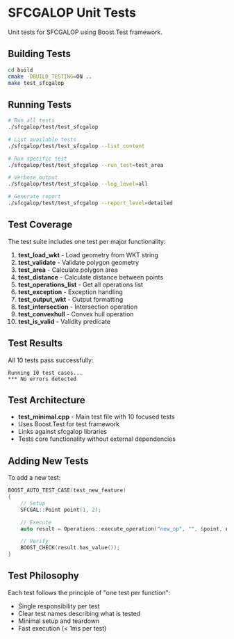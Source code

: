 # SFCGALOP Unit Tests

Unit tests for SFCGALOP using Boost.Test framework.

## Building Tests

```bash
cd build
cmake -DBUILD_TESTING=ON ..
make test_sfcgalop
```

## Running Tests

```bash
# Run all tests
./sfcgalop/test/test_sfcgalop

# List available tests
./sfcgalop/test/test_sfcgalop --list_content

# Run specific test
./sfcgalop/test/test_sfcgalop --run_test=test_area

# Verbose output
./sfcgalop/test/test_sfcgalop --log_level=all

# Generate report
./sfcgalop/test/test_sfcgalop --report_level=detailed
```

## Test Coverage

The test suite includes one test per major functionality:

1. **test_load_wkt** - Load geometry from WKT string
2. **test_validate** - Validate polygon geometry
3. **test_area** - Calculate polygon area
4. **test_distance** - Calculate distance between points
5. **test_operations_list** - Get all operations list
6. **test_exception** - Exception handling
7. **test_output_wkt** - Output formatting
8. **test_intersection** - Intersection operation
9. **test_convexhull** - Convex hull operation
10. **test_is_valid** - Validity predicate

## Test Results

All 10 tests pass successfully:

```text
Running 10 test cases...
*** No errors detected
```

## Test Architecture

- **test_minimal.cpp** - Main test file with 10 focused tests
- Uses Boost.Test for test framework
- Links against sfcgalop libraries
- Tests core functionality without external dependencies

## Adding New Tests

To add a new test:

```cpp
BOOST_AUTO_TEST_CASE(test_new_feature)
{
    // Setup
    SFCGAL::Point point(1, 2);

    // Execute
    auto result = Operations::execute_operation("new_op", "", &point, nullptr);

    // Verify
    BOOST_CHECK(result.has_value());
}
```

## Test Philosophy

Each test follows the principle of "one test per function":
- Single responsibility per test
- Clear test names describing what is tested
- Minimal setup and teardown
- Fast execution (< 1ms per test)
